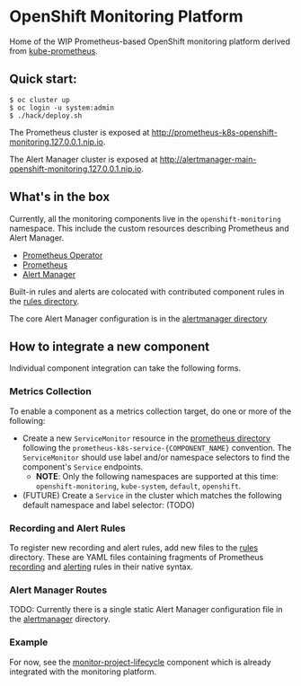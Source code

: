 OpenShift Monitoring Platform
====================

Home of the WIP Prometheus-based OpenShift monitoring platform derived from [kube-prometheus](https://github.com/coreos/prometheus-operator/tree/master/contrib/kube-prometheus).

## Quick start:

```
$ oc cluster up
$ oc login -u system:admin
$ ./hack/deploy.sh
```

The Prometheus cluster is exposed at http://prometheus-k8s-openshift-monitoring.127.0.0.1.nip.io.

The Alert Manager cluster is exposed at http://alertmanager-main-openshift-monitoring.127.0.0.1.nip.io.


## What's in the box

Currently, all the monitoring components live in the `openshift-monitoring` namespace. This include the custom resources describing Prometheus and Alert Manager.

* [Prometheus Operator](files/manifests/prometheus-operator)
* [Prometheus](files/manifests/prometheus)
* [Alert Manager](files/manifests/alertmanager)

Built-in rules and alerts are colocated with contributed component rules in the [rules directory](files/assets/prometheus/rules).

The core Alert Manager configuration is in the [alertmanager directory](files/assets/alertmanager)

## How to integrate a new component

Individual component integration can take the following forms.

### Metrics Collection

To enable a component as a metrics collection target, do one or more of the following:

* Create a new `ServiceMonitor` resource in the [prometheus directory](files/manifests/prometheus) following the `prometheus-k8s-service-{COMPONENT_NAME}` convention. The `ServiceMonitor` should use label and/or namespace selectors to find the component's `Service` endpoints.
  * **NOTE**: Only the following namespaces are supported at this time: `openshift-monitoring`, `kube-system`, `default`, `openshift`.
* (FUTURE) Create a `Service` in the cluster which matches the following default namespace and label selector: (TODO)

### Recording and Alert Rules

To register new recording and alert rules, add new files to the [rules](files/assets/prometheus/rules) directory. These are YAML files containing fragments of Prometheus [recording](https://prometheus.io/docs/prometheus/latest/configuration/recording_rules/) and [alerting](https://prometheus.io/docs/prometheus/latest/configuration/alerting_rules/) rules in their native syntax.

### Alert Manager Routes

TODO: Currently there is a single static Alert Manager configuration file in the [alertmanager](files/assets/alertmanager) directory.

### Example

For now, see the [monitor-project-lifecycle](https://github.com/openshift/monitor-project-lifecycle) component which is already integrated with the monitoring platform.
